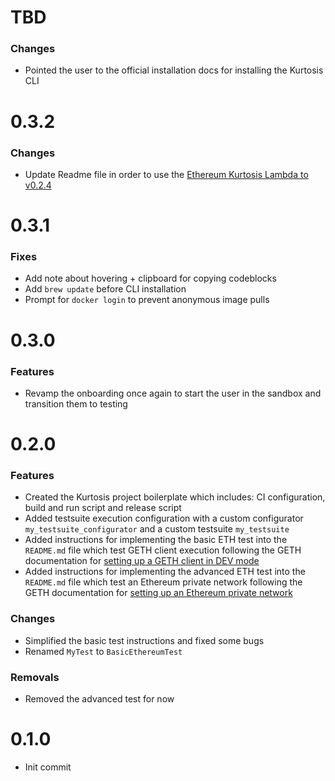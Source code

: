 # TBD
### Changes
* Pointed the user to the official installation docs for installing the Kurtosis CLI

# 0.3.2
### Changes
* Update Readme file in order to use the [Ethereum Kurtosis Lambda to v0.2.4](https://github.com/kurtosis-tech/ethereum-kurtosis-lambda/blob/develop/docs/changelog.md#024)

# 0.3.1
### Fixes
* Add note about hovering + clipboard for copying codeblocks
* Add `brew update` before CLI installation
* Prompt for `docker login` to prevent anonymous image pulls

# 0.3.0
### Features
* Revamp the onboarding once again to start the user in the sandbox and transition them to testing

# 0.2.0
### Features
* Created the Kurtosis project boilerplate which includes: CI configuration, build and run script and release script
* Added testsuite execution configuration with a custom configurator `my_testsuite_configurator` and a custom testsuite `my_testsuite`
* Added instructions for implementing the basic ETH test into the `README.md` file which test GETH client execution following the GETH documentation for [setting up a GETH client in DEV mode](https://geth.ethereum.org/docs/getting-started/dev-mode)
* Added instructions for implementing the advanced ETH test into the `README.md` file which test an Ethereum private network following the GETH documentation for [setting up an Ethereum private network](https://geth.ethereum.org/docs/interface/private-network)

### Changes
* Simplified the basic test instructions and fixed some bugs
* Renamed `MyTest` to `BasicEthereumTest`

### Removals
* Removed the advanced test for now

# 0.1.0
* Init commit
